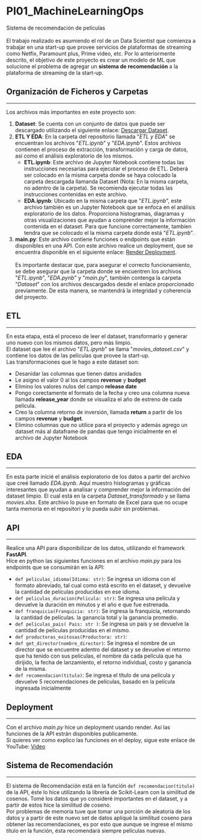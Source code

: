 # PI01_MachineLearningOps
Sistema de recomendación de películas
<br><br>
El trabajo realizado es asumiendo el rol de un Data Scientist que comienza a trabajar en una start-up que provee servicios de plataformas de streaming como Netfix, Paramount plus, Prime video, etc. Por lo anteriormente descrito, el objetivo de este proyecto es crear un modelo de ML que solucione el problema de agregar un **sistema de recomendación** a la plataforma de streaming de la start-up.<br>

## Organización de Ficheros y Carpetas
***
Los archivos más importantes en este proyecto son:
1. **Dataset**: Se cuenta con un conjunto de datos que puede ser descargado utilizando el siguiente enlace: [Descargar Dataset](https://drive.google.com/drive/folders/1UG3nGZz0x5D6HppEyPm-YbeVU6AdRNXF?usp=sharing).
2. **ETL Y EDA**: En la carpeta del repositorio llamada "*ETL y EDA*" se encuentran los archivos "*ETL.ipynb*" y "*EDA.ipynb*". Estos archivos contienen el proceso de extracción, transformación y carga de datos, así como el análisis exploratorio de los mismos.
    - **ETL.ipynb**: Este archivo de Jupyter Notebook contiene todas las instrucciones necesarias para ejecutar el proceso de ETL. Deberá ser colocado en la misma carpeta donde se haya colocado la carpeta descargada llamanda Dataset (Nota: En la misma carpeta, no adentro de la carpeta). Se recomienda ejecutar todas las instrucciones contenidas en este archivo.
    - **EDA.ipynb**: Ubicado en la misma carpeta que "*ETL.ipynb*", este archivo también es un Jupyter Notebook que se enfoca en el análisis exploratorio de los datos. Proporciona histogramas, diagramas y otras visualizaciones que ayudan a comprender mejor la información contenida en el dataset. Para que funcione correctamente, tambien tendra que se colocado el la misma carpeta donde está "*ETL.ipynb*".
3. **main.py**: Este archivo contiene funciones o endpoints que están disponibles en una API. Con este archivo realice un deployment, que se encuentra disponible en el siguiente enlace: [Render Deployment](https://pi01-machinelearningops.onrender.com/docs).<br><br>
Es importante destacar que, para asegurar el correcto funcionamiento, se debe asegurar que la carpeta donde se encuentren los archivos "*ETL.ipynb*", "*EDA.pynb*" y "*main.py*", también contenga la carpeta "*Dataset*" con los archivos descargados desde el enlace proporcionado previamente. De esta manera, se mantendrá la integridad y coherencia del proyecto.<br>

## ETL
***
En esta etapa, está el proceso de leer el dataset, transformarlo y generar uno nuevo con los mismos datos, pero más limpio.<br>
El dataset que lee el archivo "*ETL.ipynb*" se llama "*movies_dataset.csv*" y contiene los datos de las películas que provee la start-up.<br>
Las transformaciones que le hago a este dataset son:
- Desanidar las columnas que tienen datos anidados
- Le asigno el valor 0 al los campos **revenue** y **budget**
- Elimino los valores nulos del campo **release date**
- Pongo corectamente el formato de la fecha y creo una columna nueva llamada **release_year** donde se visualiza el año de estreno de cada película.
- Creo la columna retorno de inversión, llamada **return** a partir de los campos **revenue** y **budget**.
- Elimino columnas que no utilice para el proyecto y además agrego un dataset más al dataframe de pandas que tengo inicialmente en el archivo de Jupyter Notebook<br>

## EDA
***
En esta parte inicié el análisis exploratorio de los datos a partir del archivo que creé llamado *EDA.ipynb*. Aquí muestro histogramas y gráficas interesantes que ayudan a analisar y comprender mejor la información del dataset limpio. El cual está en la carpeta *Dataset_transformado* y se llama *movies.xlsx*. Este archivo lo puse en formato de Excel para que no ocupe tanta memoria en el repositori y lo pueda subir sin problemas.<br>

## API
***
Realice una API para disponibilizar de los datos, utilizando el framework **FastAPI**.<br>
Hice en python las siguientes funciones en el archivo *main.py* para los endpoints que se consumirán en la API:
- `def peliculas_idioma(Idioma: str)`: Se ingresa un idioma con el formato abreviado, tal cual como está escrito en el dataset, y devuelve la cantidad de películas producidas en ese idioma.
- `def peliculas_duracion(Pelicula: str)`: Se ingresa una película y devuelve la duración en minutos y el año e que fue estrenada.
- `def franquicia(Franquicia: str)`: Se ingresa la franquicia, retornando la cantidad de películas. la ganancia total y la ganancia promedio.
- `def peliculas_pais( Pais: str )`: Se ingresa un país y se devuelve la cantidad de películas producidas en el mismo.
- `def productoras_exitosas(Productora: str)`: 
- `def get_director(nombre_director)`: Se ingresa el nombre de un director que se encuentre adentro del dataset y se devuelve el retorno que ha tenido con sus películas, el nombre da cada película que ha dirijido, la fecha de lanzamiento, el retorno individual, costo y ganancia de la misma.
- `def recomendacion(titulo)`: Se ingresa el título de una película y devuelve 5 recomendaciones de películas, basado en la película ingresada inicialmente<br>

## Deployment
***
Con el archivo *main.py* hice un deployment usando render. Así las funciones de la API estrán disponibles publicamente.<br>
Si quieres ver como explico las funciones en el deploy, sigue este enlace de YouTube: [Video](https://www.youtube.com/watch?v=ggWeW7rcfVY)

## Sistema de Recomendación
***
El sistema de Recomendación está en la función `def recomendacion(titulo)` de la API, éste lo hice utilizando la librería de Scikit-Learn con la similitud de cosenos. Tomé los datos que yo consideré importantes en el dataset, y a partir de estos hice la similitud de coseno.<br>
Por problemas de memoria tuve que tomar una porción de aleatoria de los datos y a partir de este nuevo set de datos apliqué la similitud coseno para obtener las recomendaciones, es por esto que aunque se ingrese el mismo título en la función, ésta recomendará siempre películas nuevas.